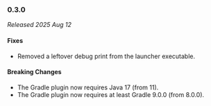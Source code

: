 ### 0.3.0

_Released 2025 Aug 12_

#### Fixes

- Removed a leftover debug print from the launcher executable.

#### Breaking Changes

- The Gradle plugin now requires Java 17 (from 11).
- The Gradle plugin now requires at least Gradle 9.0.0 (from 8.0.0).
